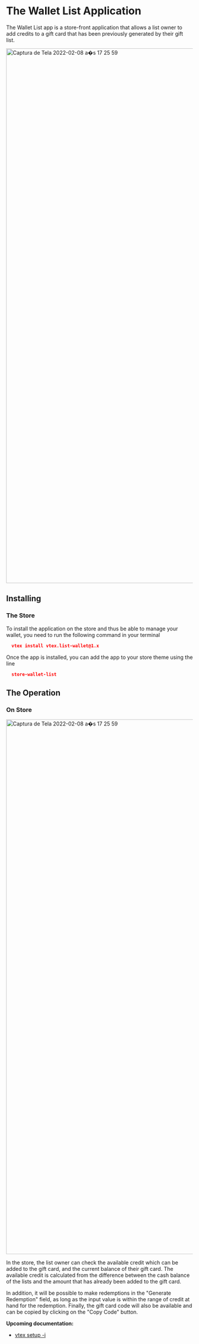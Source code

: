 
# The Wallet List Application

The Wallet List app is a store-front application that allows a list owner to add credits to a gift card that has been previously generated by their gift list.

<img width="1440" alt="Captura de Tela 2022-02-08 a s 17 25 59" src="https://user-images.githubusercontent.com/80836180/153070166-e0d67a93-8bb0-4b67-8377-30d9e5049a49.png">

## Installing

### The Store

To install the application on the store and thus be able to manage your wallet, you need to run the following command in your terminal

```json
  vtex install vtex.list-wallet@1.x
```
Once the app is installed, you can add the app to your store theme using the line

```json
  store-wallet-list 
```

## The Operation

### On Store

<img width="1440" alt="Captura de Tela 2022-02-08 a s 17 25 59" src="https://user-images.githubusercontent.com/80836180/153070166-e0d67a93-8bb0-4b67-8377-30d9e5049a49.png">

In the store, the list owner can check the available credit which can be added to the gift card, and the current balance of their gift card. The available credit is calculated from the difference between the cash balance of the lists and the amount that has already been added to the gift card.

In addition, it will be possible to make redemptions in the "Generate Redemption" field, as long as the input value is within the range of credit at hand for the redemption. Finally, the gift card code will also be available and can be copied by clicking on the "Copy Code" button.



**Upcoming documentation:**

 - [vtex setup -i](https://github.com/vtex-apps/list-wallet/pull/12)